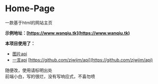 # Home-Page
一款基于html的网站主页
<br>


**示例地址：[https://www.wanqiu.tk](https://www.wanqiu.tk)**

**本项目使用了：**
* [图片api](https://blog.wanqiu.tk/2022/05/12/yi-yan-api/)
* [一言api](https://blog.wanqiu.tk/2022/10/03/tu-pian-api/)
[https://github.com/zjwjim/api](https://github.com/zjwjim/api)

随便改，使用请标明出处 <br>
前端小白，写的很烂，没有写响应式，不喜勿喷